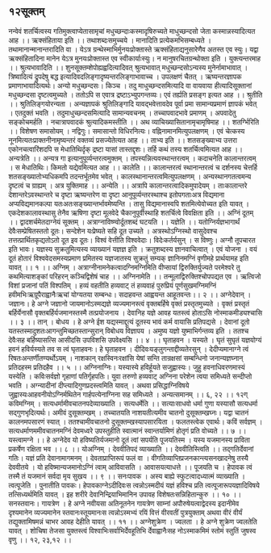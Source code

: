 ## १२सूक्तम्
नन्वेवं शतर्चित्वस्य गतिमुक्त्वाप्येतासामृचां मधुच्छन्दाःकस्मादृषिरुच्यते माधुच्छन्दसो जेता कस्मान्नस्यादित्यत आह ।। ऋक्संहिताया इति ।। तथाशब्दःसमुच्चये । मानादिति प्रत्येकमभिसम्बध्यते । तथामानान्मानान्तरादिति वा । येऽत्र ग्रन्थेस्माभिर्मुनयःप्रोक्तास्ते ऋक्संहिताद्यनुसारेणैव अतस्त एव स्युः। यद्वा ऋक्संहितादिना मानेन येऽत्र मुनयःप्रोक्तास्त एव स्वीकार्याःस्युः। न मानुषरचितग्रन्थोक्ता इति । युक्त्यन्तरमाह ।। श्रुत्यभावादिति ।। शुनसूक्तम्शेपोह्यह्वदित्यादिवत् श्रुत्यभावात् मधुच्छन्दसोऽन्यस्य मुनेर्नामाभावात् । त्रिष्वादित्यं द्रुपदेषु बद्ध इत्यादिवदलिङ्गादृष्यन्तरलिङ्गाभावाच्च । उपलक्षणं चैतत् । ऋष्यन्तरज्ञापक प्रमाणाभावादित्यर्थः। अन्यो मधुच्छन्दसः। किञ्च । तदु माधुच्छन्दसमित्यादि वा वायवाया हीत्यादिसूक्तानां मधुच्छन्दसा दृष्टत्वमुच्यते । ततोऽपि स एवात्र द्रष्टाऽभ्युपगन्तव्यः। एवं तर्ह्यति प्रसङ्ग इत्यत आह ।। श्रुतीति ।। श्रुतिलिङ्गयोरन्यता । अन्यज्ञापकं श्रुतिलिङ्गादि यावद्भवेत्तावदेव पूर्वा प्रमा सामान्यप्रमाणं ज्ञापकं भवेत् । एतदुक्तं भवति । तदुमाधुच्छन्दसमित्यादि सामान्यवचनम् । तच्चापवादभावे प्रमाणम् । अपवादेतु सङ्कोचमर्हति । नचात्रापवादकं श्रुत्यादिकमस्तीति ।। अथ व्याचिख्यासितानामृचामृषिमाह ।। शतर्ग्भिरिति ।। विशेषण समासोयम् । नद्विगुः। समासान्तो विधिरनित्यः। वह्निनामानमित्युपलक्षणम् । एवं चेत्कस्य नूनमित्यतःप्राक्तनीनामृष्यन्तरं वक्तव्यं प्रसज्येतेत्यत आह ।। ताभ्य इति ।। शतसङ्ख्याभ्य उत्तरा एकोनचत्वारिंशदपि स मेधातिथिर्दृक् द्रष्टा यासां तास्तद्दृशः। तर्हि कथं तस्य शतर्चित्वमित्यत आह ।। अन्यत्रेति ।। अन्यत्र गा इत्यानुपूर्व्यन्तरत्वमुक्तम् । तपस्यन्नित्यवस्थान्तरत्वम् । कदाचनेति कालान्तरत्वम् । स मेधातिथिः। किमतो यद्येवमित्यत आह ।। कालेति ।। कालान्तरत्वं स्थानान्तरत्वं च दर्शनस्य चेत्तर्हि शतसङ्ख्यातोभ्यधिकमपि तदन्तर्भूतमेव भवेत् । कालस्थानान्तरत्वमित्युपलक्षणम् । अन्यस्थानगतत्वमन्य दृष्टत्वं च ग्राह्यम् । अत्र युक्तिमाह ।। अन्येति ।। अत्रापि कालान्तरत्वादिकमुपादेयम् । ताःकालान्तरे देशान्तरेऽवस्थान्तरे च दृष्टा ऋष्यन्तरेण वा दृष्टा आनुपूर्व्यन्तरस्थाश्च इतोपगताःअत्र विद्यमाना अप्यविद्यमानकल्पा यतःअतःसङ्ख्यान्तर्भावमेष्यन्ति । तासु विद्यमानास्वपि शतमित्येवोच्यत इति यावत् । एकदेशकालावस्थासु तेनैव ऋषिणा दृष्टा मूलवेदे चैकानुपूर्वीस्थाहि शतर्चित्वे विवक्षिता इति ।। अग्निं दूतम् ।। द्वादशर्चमेतदाग्नेयं सूक्तम् । अत्राग्नाविष्ण्वोर्दूतशब्दं घटयति ।। यज्ञेति ।। यतोग्निर्यज्ञभागार्थं देवैःसम्प्रेषितस्ततो दूतः। सन्देशेन यःप्रेष्यते सहि दूत उच्यते । अत्रस्थोऽग्निस्थो वासुदेवश्च तत्तत्प्रार्थितकृद्यतोऽतो दूत इव दूतः। विश्वं वेत्तीति विश्ववेदाः। विदेःकर्तर्यसुन् । स विष्णुः। अग्नौ तूपचारत इति भावः। यज्ञस्य सुक्रतुमित्यस्य व्याख्यानं यज्ञज्ञ इति । क्रतुशब्दस्य ज्ञानवाचित्वात् । एवं योजना । वयं दूतं होतारं विश्ववेदसमस्यप्रमाण प्रमितस्य यज्ञजातस्य सुक्रतुं सम्यक् ज्ञानिनमग्निं वृणीमहे प्रार्थयामह इति यावत् ।। १ ।।
अग्निम् । अत्राग्नीनामनेकत्वादग्निमग्निमिति वीप्सायां द्विरुक्तिर्युज्यते परमेश्वरे तु कथमित्याशङ्कां परिहरन् कञ्चिद्विशेषं चाह ।। अग्निनामेति ।। तन्मूलाद्विरुक्तिश्चोपपद्यत एव । ऋत्विजो विशां प्रजानां पतिं विश्पतिम् । हव्यं वहतीति हव्यवाट् तं हव्यवाहं पुरुप्रियं पूर्णसुखमग्निमग्निं हवीमभिःऋग्रूपैराह्वानैःऋचां योग्यतया सम्बन्धः। सदाहवन्त आह्वयन्त आहूतवन्तः।। २ ।।
अग्नेदेवान् । जज्ञानः। हे अग्ने जज्ञानो जायमानोऽस्मद्यज्ञे व्यज्यमानस्त्वं वृक्तबर्हिषे वृक्तं प्रस्तृतमुच्यते । वृक्तं प्रस्तृतं बर्हिर्येनासौ वृक्तबर्हिर्यजमानस्तस्मै तत्प्रयोजनाय । देवानिह यज्ञे आवह यतस्त्वं होताऽसि नोस्माकमीड्यश्चासि ।। ३ ।।
तान् । बोधय । हे अग्ने ईश यद्यस्माद्दूत्यं दूतस्य भावं कर्म वायासि प्रतिपद्यसे । देवानां दूतो यतस्तस्मादुशतःआगन्तुमिच्छतस्तान्सुरान् विबोधय विज्ञापय । अमुष्य यज्ञो युष्माभिर्गन्तव्य इति । ततश्च देवैःसह बर्हिष्यासत्सि आसीदसि उपविशसि उपवेक्ष्यसि ।। ४ ।।
घृताहवन । यस्यते । घृतं सुघृतं यज्ञयोग्यं हवनं हविर्यस्यते तव स त्वं घृताहवनः। हे घृताहवन । दीदिवःयङ्लुगन्ताद्दीव्यतेरसुन् । देदीप्यमानाग्ने त्वं रिषतःअन्तर्णीतण्यर्थोऽयम् । नाशकान् रक्षस्विनःरक्षांसि येषां सन्ति तान्रक्षसां सम्बन्धिनो जनान्यज्ञघ्नान् प्रतिदहस्म प्रतिदहैव ।। ५ ।।
अग्निनाग्निः। यस्यास्ये हविर्हूयते सजुह्वास्यः। जुहु हवनाधिवरणमास्यं यस्येति । कविःसर्वज्ञो गृहाणां पतिर्गृहपतिः। युवा तरुणो हव्यवाट् अग्निना परेशेन त्वया समिध्यते सन्दीप्तो भवति । अग्न्यादीनां दीप्त्यादिगुणप्रदस्त्वमिति यावत् । अथवा प्रसिद्धाग्निविषये जुह्वास्यःआहवनीयोऽग्निर्मथितेन गार्हपत्येनाग्निना सह समिध्यते । अन्यत्समानम् ।। ६, २२ ।।
१२ग्
कविमग्निम् । सत्यधर्मामीवचातनपदेव्याख्याति । सत्यधर्मेति ।। सत्याःसाधवो धर्मा गुणा यस्यासौ सत्यधर्मा सद्गुणभृदित्यर्थः। अमीवं दुसूक्तम्खम् । तच्चातयति नाशयतीत्यमीव चातनो दुसूक्तम्खघ्नः। यद्वा चातनं कालनमपसारणं स्यात् । ततश्चामीवचातनो दुसूक्तम्खस्यापसारयिता । फलतस्त्वेक एवार्थः। कविं सर्वज्ञम् । सत्यधर्माणममीवचातनमग्निं देवमध्वरे उपस्तुहीति स्वात्मानं स्वान्तर्यामिणं होतृगं प्रति वोच्यते ।। ७ ।।
यस्त्वामग्ने ।। हे अग्नेदेव यो हविष्यतिर्यजमानो दूतं त्वां सपर्यति पूजयतिस्म । यस्य यजमानस्य प्राविता प्रकर्षेण रक्षिता भव ।। ८ ।।
योअग्निम् । देववीतिपदं व्याख्याति ।। देववीतिस्त्विति ।। तद्गतिर्देवानां गतिः। यज्ञं प्रति देवानामागमनम् । देवताप्राप्तिरूपं फलं वा । वीगतिव्याप्तिप्रजनकान्त्यसनखादनेषु तस्यै देववीतये । यो हविष्मान्यजमानोऽग्निं त्वाम् आविवासति । आवासयत्याधत्ते ।। पूजयति च । हेपावक त्वं तस्मै तं यजमानं सर्वदा मृय सुखय ।। ९ ।।
सनःपावक । अस्य बाह्ये स्फुटत्वादध्यात्मं व्याख्याति । त्वत्पूजेति । पुनातीति पावकः। हेपावकाग्नेऽदीदिवःस त्वन्नोऽस्मदीयं यज्ञं हविश्च प्रति त्वत्पूजारूपयज्ञादिविषये तत्सिध्यर्थमिति यावत् । इह शरीरे देवानिन्द्रियाभिमानिन उपावह विशेषतःसन्निहितान्कुरु ।। १० ।।
सनस्तवानः। गायत्रेण । हे अग्ने नवीयसा अतिनूतनेन गायत्रेण साम्नां अपौरुषेयत्वाद्वेदस्य इदानीमेव दृश्यमानेन व्यज्यमानेन स्तवानःस्तूयमानःस त्वन्नोऽस्मभ्यं रयिं वित्तं वीरवतीं पुत्रयुक्ताम् अथवा वीरं वीर्यं तद्युक्तामिषमन्नं चाभर आवह देहीति यावत् ।। ११ ।।
अग्नेशुक्रेण । ज्वलता । हे अग्ने शुक्रेण ज्वलतेति यावत् । शोचिषा तेजसा युक्तस्त्वं विश्वाभिःसर्वाभिर्देवहूतिभि र्देवाह्वानैःसह नोऽस्माकमिमं स्तोमं स्तुतिं जुषस्व वृणु ।। १२, २३,१२ ।।
